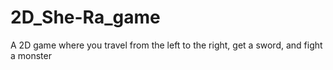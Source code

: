 # 2D_She-Ra_game
A 2D game where you travel from the left to the right, get a sword, and fight a monster
